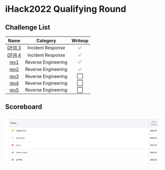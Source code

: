 # iHack2022 Qualifying Round

## Challenge List
| Name                                            | Category          | Writeup |
|:-----------------------------------------------:|:-----------------:|:--------:|
| [DFIR 3](iHack2022%20Qualifying%20Round/DFIR/DFIR%203) | Incident Response | ✅ |
| [DFIR 4](iHack2022%20Qualifying%20Round/DFIR/DFIR%204) | Incident Response | ✅ |
| [rev1](iHack2022%20Qualifying%20Round/rev/rev1) | Reverse Engineering      | ✅ |
| [rev2](iHack2022%20Qualifying%20Round/rev/rev2) | Reverse Engineering      | ✅ |
| [rev3](iHack2022%20Qualifying%20Round/rev/rev3) | Reverse Engineering      | ⬜ |
| [rev4](iHack2022%20Qualifying%20Round/rev/rev4) | Reverse Engineering      | ⬜ |
| [rev5](iHack2022%20Qualifying%20Round/rev/rev5) | Reverse Engineering      | ⬜ |

## Scoreboard
![Scoreboard](./Scoreboard.png)
